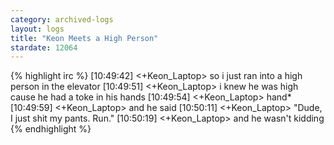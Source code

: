 ```yaml
---
category: archived-logs
layout: logs
title: "Keon Meets a High Person"
stardate: 12064
---
```


{% highlight irc %}
[10:49:42] <+Keon_Laptop> so i just ran into a high person in the elevator
[10:49:51] <+Keon_Laptop> i knew he was high cause he had a toke in his hands
[10:49:54] <+Keon_Laptop> hand*
[10:49:59] <+Keon_Laptop> and he said
[10:50:11] <+Keon_Laptop> "Dude, I just shit my pants. Run."
[10:50:19] <+Keon_Laptop> and he wasn't kidding
{% endhighlight %}
